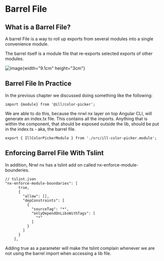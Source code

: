  Barrel File 
============

 What is a Barrel File? 
-----------------------

A barrel File is a way to roll up exports from several modules into a
single convenience module.

The barrel itself is a module file that re-exports selected exports of
other modules.

![image](typescript/barrel-file/monkey-barrel){width="9.1cm"
height="3cm"}

 Barrel File In Practice 
------------------------

In the previous chapter we discussed doing something like the following:

    import {module} from '@ill/color-picker';

We are able to do this, because the nrwl nx layer on top Angular CLI,
will generate an index.tx file. This contains all the imports. Anything
that is within the component, that should be exposed outside the lib,
should be put in the index.ts - aka, the barrel file.

``` {caption="index.ts"}
export { IllColorPickerModule } from './src/ill-color-picker.module';
```

 Enforcing Barrel File With Tslint 
----------------------------------

In addition, Nrwl nx has a tslint add on called
nx-enforce-module-bounderies.

    // tslint.json
    "nx-enforce-module-boundaries": [
          true,
          {
            "allow": [],
            "depConstraints": [
              {
                "sourceTag": "*",
                "onlyDependOnLibsWithTags": [
                  "*"
                ]
              }
            ]
          }
        ],

Adding true as a parameter will make the tslint complain whenever we are
not using the barrel import when accessing a lib file.
